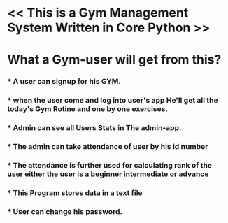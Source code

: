 # << This is a Gym Management System Written in Core Python >>
# What a Gym-user will get from this?
### * A user can signup for his GYM.
### * when the user come and log into user's app He'll get all the today's Gym Rotine and one by one exercises. 
### * Admin can see all Users Stats in The admin-app. 
### * The admin can take attendance of user by his id number  
### * The attendance is further used for calculating rank of the user either the user is a beginner intermediate or advance
### * This Program stores data in a text file
### * User can change his password.
 
